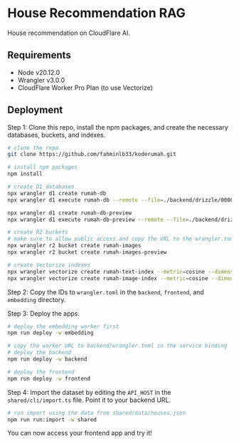 # House Recommendation RAG

House recommendation on CloudFlare AI.

## Requirements

- Node v20.12.0
- Wrangler v3.0.0
- CloudFlare Worker Pro Plan (to use Vectorize)

## Deployment

Step 1: Clone this repo, install the npm packages, and create the necessary databases, buckets, and indexes.

```bash
# clone the repo
git clone https://github.com/fahminlb33/koderumah.git

# install npm packages
npm install

# create D1 databases
npx wrangler d1 create rumah-db
npx wrangler d1 execute rumah-db --remote --file=./backend/drizzle/0000_lame_ezekiel.sql

npx wrangler d1 create rumah-db-preview
npx wrangler d1 execute rumah-db-preview --remote --file=./backend/drizzle/0000_lame_ezekiel.sql

# create R2 buckets
# make sure to allow public access and copy the URL to the wrangler.toml
npx wrangler r2 bucket create rumah-images 
npx wrangler r2 bucket create rumah-images-preview

# create Vectorize indexes
npx wrangler vectorize create rumah-text-index --metric=cosine --dimensions=1024
npx wrangler vectorize create rumah-image-index --metric=cosine --dimensions=1280
```

Step 2: Copy the IDs to `wrangler.toml` in the `backend`, `frontend`, and `embedding` directory.

Step 3: Deploy the apps.

```bash
# deploy the embedding worker first
npm run deploy -w embedding

# copy the worker URL to backend/wrangler.toml in the service binding
# deploy the backend
npm run deploy -w backend

# deploy the frontend
npm run deploy -w frontend
```

Step 4: Import the dataset by editing the `API_HOST` in the `shared/cli/import.ts` file. Point it to your backend URL.

```bash
# run import using the data from shared/data/houses.json
npm run run:import -w shared
```

You can now access your frontend app and try it!

